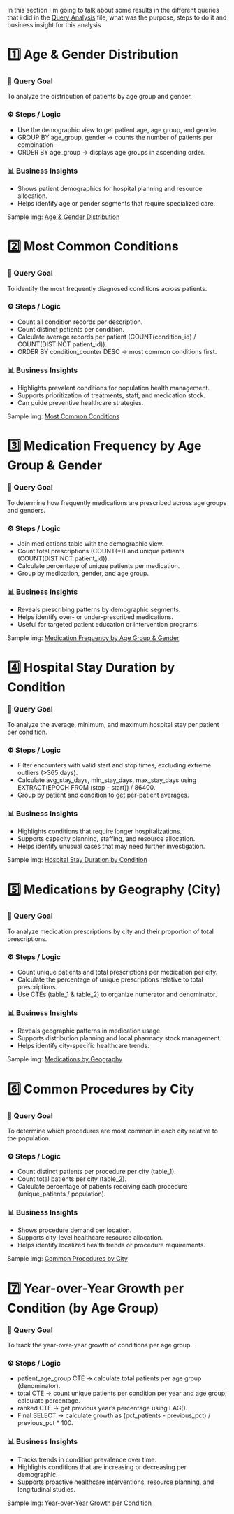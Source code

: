 In this section I´m going to talk about some results in the different queries that i did in the [Query Analysis](sql/Analysis.sql) file, what was the purpose, steps to do it and business insight for this analysis

# 1️⃣ Age & Gender Distribution
### 📝 Query Goal
To analyze the distribution of patients by age group and gender.

### ⚙️ Steps / Logic
- Use the demographic view to get patient age, age group, and gender.
- GROUP BY age_group, gender → counts the number of patients per combination.
- ORDER BY age_group → displays age groups in ascending order.

### 📊 Business Insights
- Shows patient demographics for hospital planning and resource allocation.
- Helps identify age or gender segments that require specialized care.

Sample img: [Age & Gender Distribution](images/1_age_gender_distribution.png)

# 2️⃣ Most Common Conditions
### 📝 Query Goal
To identify the most frequently diagnosed conditions across patients.

### ⚙️ Steps / Logic
- Count all condition records per description.
- Count distinct patients per condition.
- Calculate average records per patient (COUNT(condition_id) / COUNT(DISTINCT patient_id)).
- ORDER BY condition_counter DESC → most common conditions first.

### 📊 Business Insights
- Highlights prevalent conditions for population health management.
- Supports prioritization of treatments, staff, and medication stock.
- Can guide preventive healthcare strategies.

Sample img: [Most Common Conditions](images/2_most_common_conditions.png)

# 3️⃣ Medication Frequency by Age Group & Gender
### 📝 Query Goal
To determine how frequently medications are prescribed across age groups and genders.

### ⚙️ Steps / Logic
- Join medications table with the demographic view.
- Count total prescriptions (COUNT(*)) and unique patients (COUNT(DISTINCT patient_id)).
- Calculate percentage of unique patients per medication.
- Group by medication, gender, and age group.

### 📊 Business Insights
- Reveals prescribing patterns by demographic segments.
- Helps identify over- or under-prescribed medications.
- Useful for targeted patient education or intervention programs.

Sample img: [Medication Frequency by Age Group & Gender](images/3_medication_frequency.png)

# 4️⃣ Hospital Stay Duration by Condition
### 📝 Query Goal
To analyze the average, minimum, and maximum hospital stay per patient per condition.

### ⚙️ Steps / Logic
- Filter encounters with valid start and stop times, excluding extreme outliers (>365 days).
- Calculate avg_stay_days, min_stay_days, max_stay_days using EXTRACT(EPOCH FROM (stop - start)) / 86400.
- Group by patient and condition to get per-patient averages.

### 📊 Business Insights
- Highlights conditions that require longer hospitalizations.
- Supports capacity planning, staffing, and resource allocation.
- Helps identify unusual cases that may need further investigation.

Sample img: [Hospital Stay Duration by Condition](images/4_hospital_stay.png)

# 5️⃣ Medications by Geography (City)
### 📝 Query Goal
To analyze medication prescriptions by city and their proportion of total prescriptions.

### ⚙️ Steps / Logic
- Count unique patients and total prescriptions per medication per city.
- Calculate the percentage of unique prescriptions relative to total prescriptions.
- Use CTEs (table_1 & table_2) to organize numerator and denominator.

### 📊 Business Insights
- Reveals geographic patterns in medication usage.
- Supports distribution planning and local pharmacy stock management.
- Helps identify city-specific healthcare trends.

Sample img: [Medications by Geography](images/5_medications_geography.png)

# 6️⃣ Common Procedures by City
### 📝 Query Goal
To determine which procedures are most common in each city relative to the population.

### ⚙️ Steps / Logic
- Count distinct patients per procedure per city (table_1).
- Count total patients per city (table_2).
- Calculate percentage of patients receiving each procedure (unique_patients / population).

### 📊 Business Insights
- Shows procedure demand per location.
- Supports city-level healthcare resource allocation.
- Helps identify localized health trends or procedure requirements.

Sample img: [Common Procedures by City](images/6_common_procedures.png)

# 7️⃣ Year-over-Year Growth per Condition (by Age Group)
### 📝 Query Goal
To track the year-over-year growth of conditions per age group.

### ⚙️ Steps / Logic
- patient_age_group CTE → calculate total patients per age group (denominator).
- total CTE → count unique patients per condition per year and age group; calculate percentage.
- ranked CTE → get previous year’s percentage using LAG().
- Final SELECT → calculate growth as (pct_patients - previous_pct) / previous_pct * 100.

### 📊 Business Insights
- Tracks trends in condition prevalence over time.
- Highlights conditions that are increasing or decreasing per demographic.
- Supports proactive healthcare interventions, resource planning, and longitudinal studies.

Sample img: [Year-over-Year Growth per Condition ](images/7_YoY.png)
